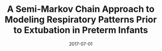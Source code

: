 ---
title: "A Semi-Markov Chain Approach to Modeling Respiratory Patterns Prior to Extubation in Preterm Infants"
collection: publications
permalink: 
excerpt: '...'
date: 2017-07-01
venue: '39th Annual International Conference of the IEEE Engineering in Medicine and Biology Society (EMBS), 2017'
paperurl: 'https://arxiv.org/pdf/1808.07989'
authors: 'Charles C. Onu, Lara J. Kanbar, Wissam Shalish, Karen Brown, Guilherme M. Sant`` ` ``Anna, Robert E. Kearney, Doina Precup.'
---